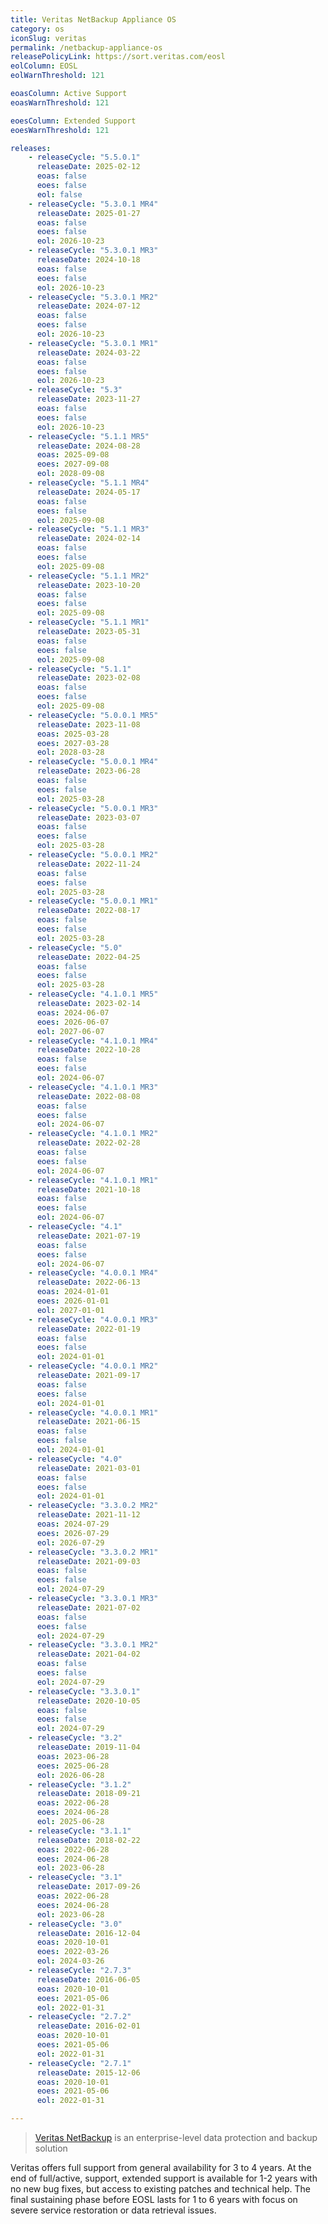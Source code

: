 ```yaml
---
title: Veritas NetBackup Appliance OS
category: os
iconSlug: veritas
permalink: /netbackup-appliance-os
releasePolicyLink: https://sort.veritas.com/eosl
eolColumn: EOSL
eolWarnThreshold: 121

eoasColumn: Active Support
eoasWarnThreshold: 121

eoesColumn: Extended Support
eoesWarnThreshold: 121

releases:
    - releaseCycle: "5.5.0.1"
      releaseDate: 2025-02-12
      eoas: false
      eoes: false
      eol: false
    - releaseCycle: "5.3.0.1 MR4"
      releaseDate: 2025-01-27
      eoas: false
      eoes: false
      eol: 2026-10-23
    - releaseCycle: "5.3.0.1 MR3"
      releaseDate: 2024-10-18
      eoas: false
      eoes: false
      eol: 2026-10-23
    - releaseCycle: "5.3.0.1 MR2"
      releaseDate: 2024-07-12
      eoas: false
      eoes: false
      eol: 2026-10-23
    - releaseCycle: "5.3.0.1 MR1"
      releaseDate: 2024-03-22
      eoas: false
      eoes: false
      eol: 2026-10-23
    - releaseCycle: "5.3"
      releaseDate: 2023-11-27
      eoas: false
      eoes: false
      eol: 2026-10-23
    - releaseCycle: "5.1.1 MR5"
      releaseDate: 2024-08-28
      eoas: 2025-09-08
      eoes: 2027-09-08
      eol: 2028-09-08
    - releaseCycle: "5.1.1 MR4"
      releaseDate: 2024-05-17
      eoas: false
      eoes: false
      eol: 2025-09-08
    - releaseCycle: "5.1.1 MR3"
      releaseDate: 2024-02-14
      eoas: false
      eoes: false
      eol: 2025-09-08
    - releaseCycle: "5.1.1 MR2"
      releaseDate: 2023-10-20
      eoas: false
      eoes: false
      eol: 2025-09-08
    - releaseCycle: "5.1.1 MR1"
      releaseDate: 2023-05-31
      eoas: false
      eoes: false
      eol: 2025-09-08
    - releaseCycle: "5.1.1"
      releaseDate: 2023-02-08
      eoas: false
      eoes: false
      eol: 2025-09-08
    - releaseCycle: "5.0.0.1 MR5"
      releaseDate: 2023-11-08
      eoas: 2025-03-28
      eoes: 2027-03-28
      eol: 2028-03-28
    - releaseCycle: "5.0.0.1 MR4"
      releaseDate: 2023-06-28
      eoas: false
      eoes: false
      eol: 2025-03-28
    - releaseCycle: "5.0.0.1 MR3"
      releaseDate: 2023-03-07
      eoas: false
      eoes: false
      eol: 2025-03-28
    - releaseCycle: "5.0.0.1 MR2"
      releaseDate: 2022-11-24
      eoas: false
      eoes: false
      eol: 2025-03-28
    - releaseCycle: "5.0.0.1 MR1"
      releaseDate: 2022-08-17
      eoas: false
      eoes: false
      eol: 2025-03-28
    - releaseCycle: "5.0"
      releaseDate: 2022-04-25
      eoas: false
      eoes: false
      eol: 2025-03-28
    - releaseCycle: "4.1.0.1 MR5"
      releaseDate: 2023-02-14
      eoas: 2024-06-07
      eoes: 2026-06-07
      eol: 2027-06-07
    - releaseCycle: "4.1.0.1 MR4"
      releaseDate: 2022-10-28
      eoas: false
      eoes: false
      eol: 2024-06-07  
    - releaseCycle: "4.1.0.1 MR3"
      releaseDate: 2022-08-08
      eoas: false
      eoes: false
      eol: 2024-06-07  
    - releaseCycle: "4.1.0.1 MR2"
      releaseDate: 2022-02-28
      eoas: false
      eoes: false
      eol: 2024-06-07  
    - releaseCycle: "4.1.0.1 MR1"
      releaseDate: 2021-10-18
      eoas: false
      eoes: false
      eol: 2024-06-07  
    - releaseCycle: "4.1"
      releaseDate: 2021-07-19
      eoas: false
      eoes: false
      eol: 2024-06-07  
    - releaseCycle: "4.0.0.1 MR4"
      releaseDate: 2022-06-13
      eoas: 2024-01-01
      eoes: 2026-01-01
      eol: 2027-01-01 
    - releaseCycle: "4.0.0.1 MR3"
      releaseDate: 2022-01-19
      eoas: false
      eoes: false
      eol: 2024-01-01 
    - releaseCycle: "4.0.0.1 MR2"
      releaseDate: 2021-09-17
      eoas: false
      eoes: false
      eol: 2024-01-01 
    - releaseCycle: "4.0.0.1 MR1"
      releaseDate: 2021-06-15
      eoas: false
      eoes: false
      eol: 2024-01-01 
    - releaseCycle: "4.0"
      releaseDate: 2021-03-01
      eoas: false
      eoes: false
      eol: 2024-01-01 
    - releaseCycle: "3.3.0.2 MR2"
      releaseDate: 2021-11-12
      eoas: 2024-07-29
      eoes: 2026-07-29
      eol: 2026-07-29 
    - releaseCycle: "3.3.0.2 MR1"
      releaseDate: 2021-09-03
      eoas: false
      eoes: false
      eol: 2024-07-29 
    - releaseCycle: "3.3.0.1 MR3"
      releaseDate: 2021-07-02
      eoas: false
      eoes: false
      eol: 2024-07-29 
    - releaseCycle: "3.3.0.1 MR2"
      releaseDate: 2021-04-02
      eoas: false
      eoes: false
      eol: 2024-07-29 
    - releaseCycle: "3.3.0.1"
      releaseDate: 2020-10-05
      eoas: false
      eoes: false
      eol: 2024-07-29 
    - releaseCycle: "3.2"
      releaseDate: 2019-11-04
      eoas: 2023-06-28
      eoes: 2025-06-28
      eol: 2026-06-28
    - releaseCycle: "3.1.2"
      releaseDate: 2018-09-21
      eoas: 2022-06-28
      eoes: 2024-06-28
      eol: 2025-06-28
    - releaseCycle: "3.1.1"
      releaseDate: 2018-02-22
      eoas: 2022-06-28
      eoes: 2024-06-28
      eol: 2023-06-28
    - releaseCycle: "3.1"
      releaseDate: 2017-09-26
      eoas: 2022-06-28
      eoes: 2024-06-28
      eol: 2023-06-28
    - releaseCycle: "3.0"
      releaseDate: 2016-12-04
      eoas: 2020-10-01
      eoes: 2022-03-26
      eol: 2024-03-26
    - releaseCycle: "2.7.3"
      releaseDate: 2016-06-05
      eoas: 2020-10-01
      eoes: 2021-05-06
      eol: 2022-01-31
    - releaseCycle: "2.7.2"
      releaseDate: 2016-02-01
      eoas: 2020-10-01
      eoes: 2021-05-06
      eol: 2022-01-31
    - releaseCycle: "2.7.1"
      releaseDate: 2015-12-06
      eoas: 2020-10-01
      eoes: 2021-05-06
      eol: 2022-01-31

---
```


> [Veritas NetBackup](https://www.veritas.com/protection/netbackup) is an enterprise-level data protection and backup solution

Veritas offers full support from general availability for 3 to 4 years. At the end of full/active, support, extended support is available for 1-2 years with no new bug fixes, but access to existing patches and technical help. The final sustaining phase before EOSL lasts for 1 to 6 years with focus on severe service restoration or data retrieval issues.

